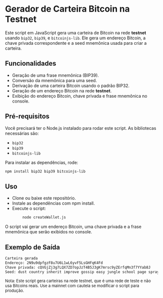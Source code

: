# Gerador de Carteira Bitcoin na Testnet

Este script em JavaScript gera uma carteira de Bitcoin na rede **testnet** usando `bip32`, `bip39`, e `bitcoinjs-lib`. Ele gera um endereço Bitcoin, a chave privada correspondente e a seed mnemônica usada para criar a carteira.

## Funcionalidades

- Geração de uma frase mnemônica (BIP39).
- Conversão da mnemônica para uma seed.
- Derivação de uma carteira Bitcoin usando o padrão BIP32.
- Geração de um endereço Bitcoin na rede **testnet**.
- Exibição do endereço Bitcoin, chave privada e frase mnemônica no console.

## Pré-requisitos

Você precisará ter o Node.js instalado para rodar este script. As bibliotecas necessárias são:

- `bip32`
- `bip39`
- `bitcoinjs-lib`

Para instalar as dependências, rode:

```bash
npm install bip32 bip39 bitcoinjs-lib

```

## Uso

   - Clone ou baixe este repositório.
   - Instale as dependências com npm install.
   - Execute o script: 
```bash
        node createWallet.js
```
O script vai gerar um endereço Bitcoin, uma chave privada e a frase mnemônica que serão exibidos no console.

## Exemplo de Saída
```bash
Carteira gerada
Endereço: 2N9u9dpfgzF8u7U6L1wL6yvF5LsGHFqK4Fd
Chave privada: cQVGjZj3g7LQX7ZD7opJzT4B5J3gK7mrsc9yZErfqMn3f7YYab8J
Seed: dust country inherit improve gossip easy jungle school page spray dry enact
```

 <font size="2"> Nota: Este script gera carteiras na rede testnet, que é uma rede de teste e não usa Bitcoins reais. Use a mainnet com cautela se modificar o script para produção.</font>

